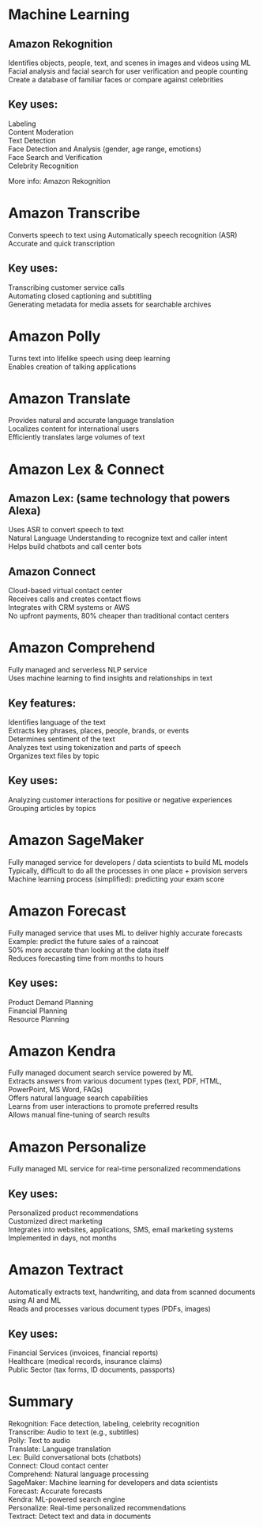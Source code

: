 # Machine Learning

## Amazon Rekognition

Identifies objects, people, text, and scenes in images and videos using ML  
Facial analysis and facial search for user verification and people counting  
Create a database of familiar faces or compare against celebrities  

## Key uses:
Labeling  
Content Moderation  
Text Detection  
Face Detection and Analysis (gender, age range, emotions)  
Face Search and Verification  
Celebrity Recognition  

More info: Amazon Rekognition  

# Amazon Transcribe

Converts speech to text using Automatically speech recognition (ASR)  
Accurate and quick transcription  

## Key uses:
Transcribing customer service calls  
Automating closed captioning and subtitling  
Generating metadata for media assets for searchable archives  

# Amazon Polly

Turns text into lifelike speech using deep learning  
Enables creation of talking applications  

# Amazon Translate

Provides natural and accurate language translation  
Localizes content for international users  
Efficiently translates large volumes of text  

# Amazon Lex & Connect

## Amazon Lex: (same technology that powers Alexa)

Uses ASR to convert speech to text  
Natural Language Understanding to recognize text and caller intent  
Helps build chatbots and call center bots  

## Amazon Connect

Cloud-based virtual contact center  
Receives calls and creates contact flows  
Integrates with CRM systems or AWS  
No upfront payments, 80% cheaper than traditional contact centers  

# Amazon Comprehend

Fully managed and serverless NLP service  
Uses machine learning to find insights and relationships in text  

## Key features:
Identifies language of the text  
Extracts key phrases, places, people, brands, or events  
Determines sentiment of the text  
Analyzes text using tokenization and parts of speech  
Organizes text files by topic  

## Key uses:
Analyzing customer interactions for positive or negative experiences  
Grouping articles by topics  

# Amazon SageMaker

Fully managed service for developers / data scientists to build ML models  
Typically, difficult to do all the processes in one place + provision servers  
Machine learning process (simplified): predicting your exam score  

# Amazon Forecast

Fully managed service that uses ML to deliver highly accurate forecasts  
Example: predict the future sales of a raincoat  
50% more accurate than looking at the data itself  
Reduces forecasting time from months to hours  

## Key uses:
Product Demand Planning  
Financial Planning  
Resource Planning  

# Amazon Kendra

Fully managed document search service powered by ML  
Extracts answers from various document types (text, PDF, HTML, PowerPoint, MS Word, FAQs)  
Offers natural language search capabilities  
Learns from user interactions to promote preferred results  
Allows manual fine-tuning of search results  

# Amazon Personalize

Fully managed ML service for real-time personalized recommendations  

## Key uses:
Personalized product recommendations  
Customized direct marketing  
Integrates into websites, applications, SMS, email marketing systems  
Implemented in days, not months  

# Amazon Textract

Automatically extracts text, handwriting, and data from scanned documents using AI and ML  
Reads and processes various document types (PDFs, images)  

## Key uses:
Financial Services (invoices, financial reports)  
Healthcare (medical records, insurance claims)  
Public Sector (tax forms, ID documents, passports)  

# Summary

Rekognition: Face detection, labeling, celebrity recognition  
Transcribe: Audio to text (e.g., subtitles)  
Polly: Text to audio  
Translate: Language translation  
Lex: Build conversational bots (chatbots)  
Connect: Cloud contact center  
Comprehend: Natural language processing  
SageMaker: Machine learning for developers and data scientists  
Forecast: Accurate forecasts  
Kendra: ML-powered search engine  
Personalize: Real-time personalized recommendations  
Textract: Detect text and data in documents  
